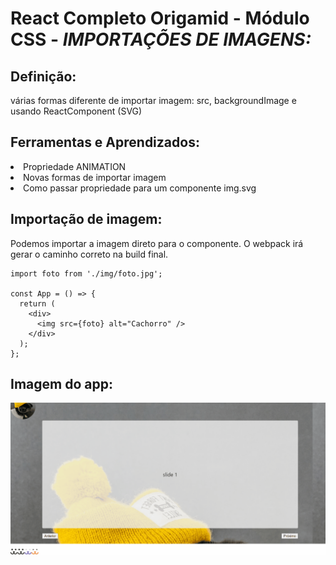 # React Completo Origamid - Módulo CSS - <i> IMPORTAÇÕES DE IMAGENS: </i>

## Definição:


<p>várias formas diferente de importar imagem: src, backgroundImage e usando ReactComponent (SVG)</p>

## Ferramentas e Aprendizados:
<li> Propriedade ANIMATION</li>
<li> Novas formas de importar imagem</li>
<li> Como passar propriedade para um componente img.svg</li>


## Importação de imagem:

<p>Podemos importar a imagem direto para o componente. O webpack irá gerar o caminho correto na build final.</p>

```
import foto from './img/foto.jpg';

const App = () => {
  return (
    <div>
      <img src={foto} alt="Cachorro" />
    </div>
  );
};

```
## Imagem do app:

<img src="./gif.gif"/>